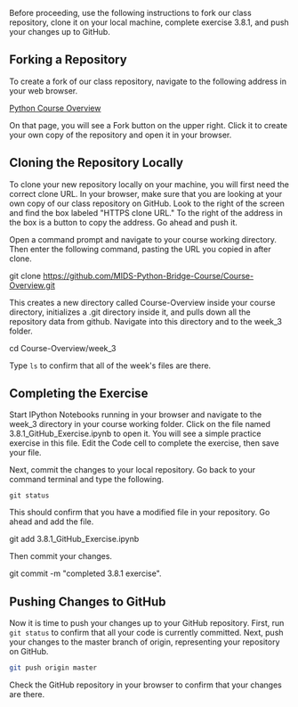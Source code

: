 Before proceeding, use the following instructions to fork our class repository, clone it on your local machine, complete exercise 3.8.1, and push your changes up to GitHub.

## Forking a Repository

To create a fork of our class repository, navigate to the following address in your web browser.

[Python Course Overview](https://github.com/MIDS-Python-Bridge-Course/Course-Overview)

On that page, you will see a Fork button on the upper right. Click it to create your own copy of the repository and open it in your browser.


## Cloning the Repository Locally

To clone your new repository locally on your machine, you will first need the correct clone URL. In your browser, make sure that you are looking at your own copy of our class repository on GitHub. Look to the right of the screen and find the box labeled "HTTPS clone URL." To the right of the address in the box is a button to copy the address. Go ahead and push it.

Open a command prompt and navigate to your course working directory. Then enter the following command, pasting the URL you copied in after clone.

git clone https://github.com/MIDS-Python-Bridge-Course/Course-Overview.git

This creates a new directory called Course-Overview inside your course directory, initializes a .git directory inside it, and pulls down all the repository data from github. Navigate into this directory and to the week_3 folder.

cd Course-Overview/week_3

Type `ls` to confirm that all of the week's files are there.


## Completing the Exercise

Start IPython Notebooks running in your browser and navigate to the week_3 directory in your course working folder. Click on the file named 3.8.1_GitHub_Exercise.ipynb to open it. You will see a simple practice exercise in this file. Edit the Code cell to complete the exercise, then save your file.

Next, commit the changes to your local repository. Go back to your command terminal and type the following.
```
git status
```
This should confirm that you have a modified file in your repository. Go ahead and add the file.

git add 3.8.1_GitHub_Exercise.ipynb

Then commit your changes.

git commit -m "completed 3.8.1 exercise".


## Pushing Changes to GitHub

Now it is time to push your changes up to your GitHub repository. First, run `git status` to confirm that all your code is currently committed.  Next, push your changes to the master branch of origin, representing your repository on GitHub.

```sh
git push origin master
```

Check the GitHub repository in your browser to confirm that your changes are there.